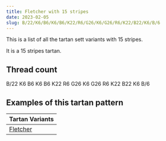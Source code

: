 ```yaml
---
title: Fletcher with 15 stripes
date: 2023-02-05
slug: B/22/K6/B6/K6/B6/K22/R6/G26/K6/G26/R6/K22/B22/K6/B/6
---
```

This is a list of all the tartan sett variants with 15 stripes.

It is a 15 stripes tartan.


## Thread count
B/22 K6 B6 K6 B6 K22 R6 G26 K6 G26 R6 K22 B22 K6 B/6

## Examples of this tartan pattern

| Tartan Variants |
|---------------|
| [Fletcher](/variants/b/22/k6/b6/k6/b6/k22/r6/g26/k6/g26/r6/k22/b22/k6/b/6-b304080-g008000-k000000-rc00000)||
